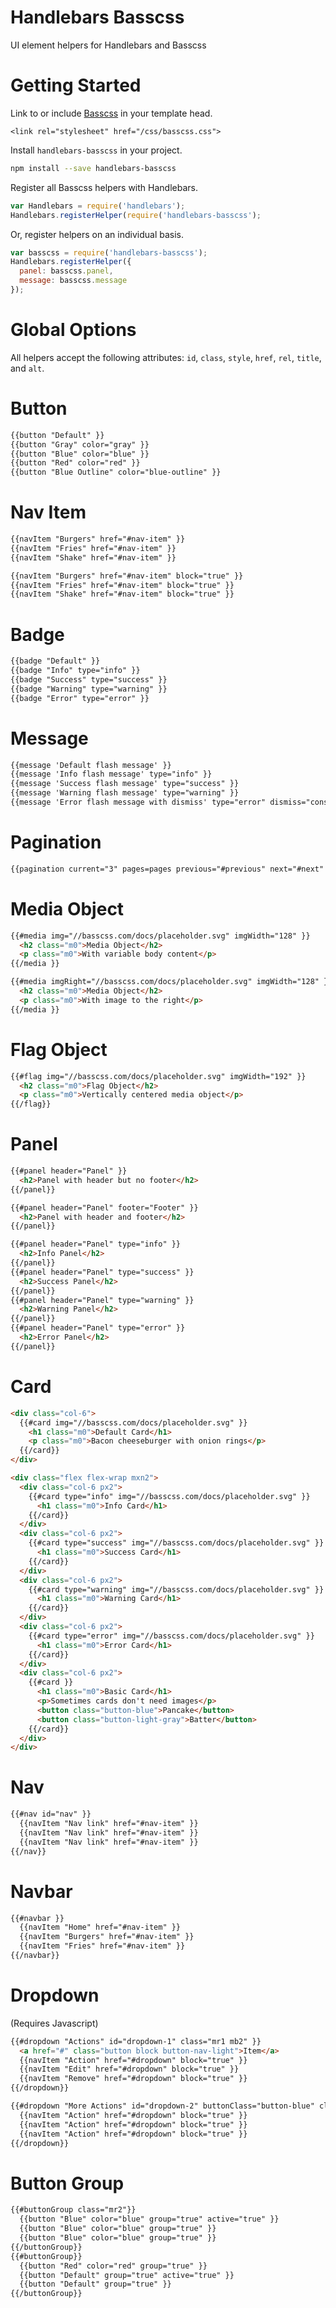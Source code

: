 # Handlebars Basscss
UI element helpers for Handlebars and Basscss


# Getting Started

Link to or include [Basscss](http://basscss.com) in your template head.

```
<link rel="stylesheet" href="/css/basscss.css">
```

Install `handlebars-basscss` in your project.

```bash
npm install --save handlebars-basscss
```

Register all Basscss helpers with Handlebars.

```js
var Handlebars = require('handlebars');
Handlebars.registerHelper(require('handlebars-basscss');
```

Or, register helpers on an individual basis.

```js
var basscss = require('handlebars-basscss');
Handlebars.registerHelper({
  panel: basscss.panel,
  message: basscss.message
});
```

# Global Options

All helpers accept the following attributes: `id`, `class`, `style`, `href`, `rel`, `title`, and `alt`.

# Button

```html
{{button "Default" }}
{{button "Gray" color="gray" }}
{{button "Blue" color="blue" }}
{{button "Red" color="red" }}
{{button "Blue Outline" color="blue-outline" }}
```

# Nav Item

```html
{{navItem "Burgers" href="#nav-item" }}
{{navItem "Fries" href="#nav-item" }}
{{navItem "Shake" href="#nav-item" }}
```

```html
{{navItem "Burgers" href="#nav-item" block="true" }}
{{navItem "Fries" href="#nav-item" block="true" }}
{{navItem "Shake" href="#nav-item" block="true" }}
```

# Badge

```html
{{badge "Default" }}
{{badge "Info" type="info" }}
{{badge "Success" type="success" }}
{{badge "Warning" type="warning" }}
{{badge "Error" type="error" }}
```

# Message

```html
{{message 'Default flash message' }}
{{message 'Info flash message' type="info" }}
{{message 'Success flash message' type="success" }}
{{message 'Warning flash message' type="warning" }}
{{message 'Error flash message with dismiss' type="error" dismiss="console.log('bye bye');this.parentNode.remove()" }}
```

# Pagination

```html
{{pagination current="3" pages=pages previous="#previous" next="#next" }}
```

# Media Object

```html
{{#media img="//basscss.com/docs/placeholder.svg" imgWidth="128" }}
  <h2 class="m0">Media Object</h2>
  <p class="m0">With variable body content</p>
{{/media }}
```

```html
{{#media imgRight="//basscss.com/docs/placeholder.svg" imgWidth="128" }}
  <h2 class="m0">Media Object</h2>
  <p class="m0">With image to the right</p>
{{/media }}
```

# Flag Object

```html
{{#flag img="//basscss.com/docs/placeholder.svg" imgWidth="192" }}
  <h2 class="m0">Flag Object</h2>
  <p class="m0">Vertically centered media object</p>
{{/flag}}
```

# Panel

```html
{{#panel header="Panel" }}
  <h2>Panel with header but no footer</h2>
{{/panel}}
```

```html
{{#panel header="Panel" footer="Footer" }}
  <h2>Panel with header and footer</h2>
{{/panel}}
```

```html
{{#panel header="Panel" type="info" }}
  <h2>Info Panel</h2>
{{/panel}}
{{#panel header="Panel" type="success" }}
  <h2>Success Panel</h2>
{{/panel}}
{{#panel header="Panel" type="warning" }}
  <h2>Warning Panel</h2>
{{/panel}}
{{#panel header="Panel" type="error" }}
  <h2>Error Panel</h2>
{{/panel}}
```

# Card

```html
<div class="col-6">
  {{#card img="//basscss.com/docs/placeholder.svg" }}
    <h1 class="m0">Default Card</h1>
    <p class="m0">Bacon cheeseburger with onion rings</p>
  {{/card}}
</div>
```
```html
<div class="flex flex-wrap mxn2">
  <div class="col-6 px2">
    {{#card type="info" img="//basscss.com/docs/placeholder.svg" }}
      <h1 class="m0">Info Card</h1>
    {{/card}}
  </div>
  <div class="col-6 px2">
    {{#card type="success" img="//basscss.com/docs/placeholder.svg" }}
      <h1 class="m0">Success Card</h1>
    {{/card}}
  </div>
  <div class="col-6 px2">
    {{#card type="warning" img="//basscss.com/docs/placeholder.svg" }}
      <h1 class="m0">Warning Card</h1>
    {{/card}}
  </div>
  <div class="col-6 px2">
    {{#card type="error" img="//basscss.com/docs/placeholder.svg" }}
      <h1 class="m0">Error Card</h1>
    {{/card}}
  </div>
  <div class="col-6 px2">
    {{#card }}
      <h1 class="m0">Basic Card</h1>
      <p>Sometimes cards don't need images</p>
      <button class="button-blue">Pancake</button>
      <button class="button-light-gray">Batter</button>
    {{/card}}
  </div>
</div>
```

# Nav

```html
{{#nav id="nav" }}
  {{navItem "Nav link" href="#nav-item" }}
  {{navItem "Nav link" href="#nav-item" }}
  {{navItem "Nav link" href="#nav-item" }}
{{/nav}}
```

# Navbar

```html
{{#navbar }}
  {{navItem "Home" href="#nav-item" }}
  {{navItem "Burgers" href="#nav-item" }}
  {{navItem "Fries" href="#nav-item" }}
{{/navbar}}
```

# Dropdown
(Requires Javascript)

```html
{{#dropdown "Actions" id="dropdown-1" class="mr1 mb2" }}
  <a href="#" class="button block button-nav-light">Item</a>
  {{navItem "Action" href="#dropdown" block="true" }}
  {{navItem "Edit" href="#dropdown" block="true" }}
  {{navItem "Remove" href="#dropdown" block="true" }}
{{/dropdown}}
```

```html
{{#dropdown "More Actions" id="dropdown-2" buttonClass="button-blue" class="mr1 mb2" }}
  {{navItem "Action" href="#dropdown" block="true" }}
  {{navItem "Action" href="#dropdown" block="true" }}
  {{navItem "Action" href="#dropdown" block="true" }}
{{/dropdown}}
```

# Button Group

```html
{{#buttonGroup class="mr2"}}
  {{button "Blue" color="blue" group="true" active="true" }}
  {{button "Blue" color="blue" group="true" }}
  {{button "Blue" color="blue" group="true" }}
{{/buttonGroup}}
{{#buttonGroup}}
  {{button "Red" color="red" group="true" }}
  {{button "Default" group="true" active="true" }}
  {{button "Default" group="true" }}
{{/buttonGroup}}
```

<!--

---

### To do: 
- [x] NavItem
- [x] Nav
- [x] Dropdown
- [x] Button
- [x] ButtonGroup
- [x] Panel
- [x] Message (alert)
- [x] Card
- [x] Pagination
- [x] Badge
- [x] Media Object
- [x] Flag Object
- [ ] Navbar
- [ ] Tabs
- [ ] Breadcrumbs
- [ ] Modal

- [ ] InputGroup
-->


